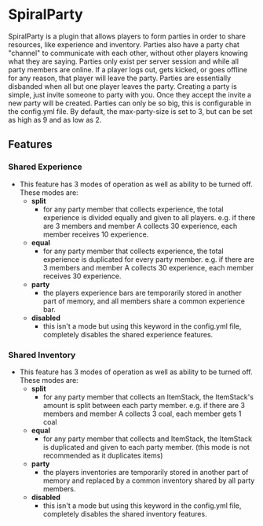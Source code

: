 # SpiralParty
SpiralParty is a plugin that allows players to form parties in order to share resources, like experience and inventory.
Parties also have a party chat "channel" to communicate with each other, without other players knowing what they are saying.
Parties only exist per server session and while all party members are online. If a player logs out, gets kicked, or goes offline for any reason, that player will leave the party.
Parties are essentially disbanded when all but one player leaves the party.
Creating a party is simple, just invite someone to party with you. Once they accept the invite a new party will be created.
Parties can only be so big, this is configurable in the config.yml file. By default, the max-party-size is set to 3, but can be set as high as 9 and as low as 2.

## Features

### Shared Experience
- This feature has 3 modes of operation as well as ability to be turned off. These modes are:
  - **split**
    - for any party member that collects experience, the total experience is divided equally and given to all players. e.g. if there are 3 members and member A collects 30 experience, each member receives 10 experience.
  - **equal**
    - for any party member that collects experience, the total experience is duplicated for every party member. e.g. if there are 3 members and member A collects 30 experience, each member receives 30 experience.
  - **party**
    - the players experience bars are temporarily stored in another part of memory, and all members share a common experience bar.
  - **disabled**
    - this isn't a mode but using this keyword in the config.yml file, completely disables the shared experience features.

### Shared Inventory
- This feature has 3 modes of operation as well as ability to be turned off. These modes are:
  - **split**
    - for any party member that collects an ItemStack, the ItemStack's amount is split between each party member. e.g. if there are 3 members and member A collects 3 coal, each member gets 1 coal
  - **equal**
    - for any party member that collects and ItemStack, the ItemStack is duplicated and given to each party member. (this mode is not recommended as it duplicates items)
  - **party**
    - the players inventories are temporarily stored in another part of memory and replaced by a common inventory shared by all party members.
  - **disabled**
    - this isn't a mode but using this keyword in the config.yml file, completely disables the shared inventory features.
